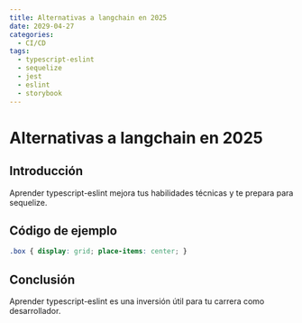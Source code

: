 ```yaml
---
title: Alternativas a langchain en 2025
date: 2029-04-27
categories:
  - CI/CD
tags:
  - typescript-eslint
  - sequelize
  - jest
  - eslint
  - storybook
---
```


# Alternativas a langchain en 2025

## Introducción

Aprender typescript-eslint mejora tus habilidades técnicas y te prepara para sequelize.

## Código de ejemplo

```css
.box { display: grid; place-items: center; }
```

## Conclusión

Aprender typescript-eslint es una inversión útil para tu carrera como desarrollador.